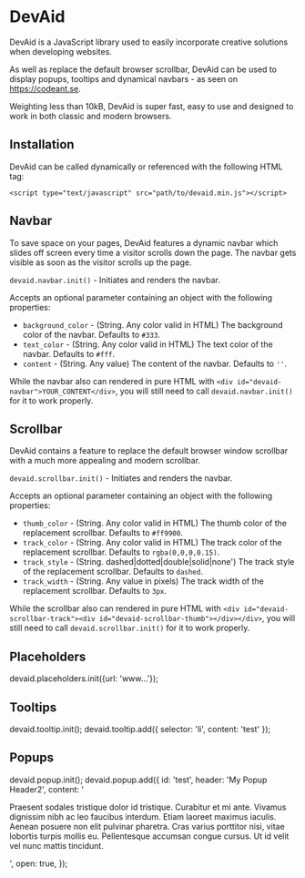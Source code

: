 # DevAid
DevAid is a JavaScript library used to easily incorporate creative solutions when developing websites.

As well as replace the default browser scrollbar, DevAid can be used to display popups, tooltips and dynamical navbars - as seen on https://codeant.se.

Weighting less than 10kB, DevAid is super fast, easy to use and designed to work in both classic and modern browsers.

## Installation
DevAid can be called dynamically or referenced with the following HTML tag:

`<script type="text/javascript" src="path/to/devaid.min.js"></script>`

## Navbar
To save space on your pages, DevAid features a dynamic navbar which slides off screen every time a visitor scrolls down the page. The navbar gets visible as soon as the visitor scrolls up the page.

`devaid.navbar.init()` - Initiates and renders the navbar.

Accepts an optional parameter containing an object with the following properties:
* `background_color` - (String. Any color valid in HTML) The background color of the navbar. Defaults to `#333`.
* `text_color` - (String. Any color valid in HTML) The text color of the navbar. Defaults to `#fff`.
* `content` - (String. Any value) The content of the navbar. Defaults to `''`.

While the navbar also can rendered in pure HTML with `<div id="devaid-navbar">YOUR_CONTENT</div>`, you will still need to call `devaid.navbar.init()` for it to work properly.

## Scrollbar
DevAid contains a feature to replace the default browser window scrollbar with a much more appealing and modern scrollbar.

`devaid.scrollbar.init()` - Initiates and renders the navbar.

Accepts an optional parameter containing an object with the following properties:
* `thumb_color` - (String. Any color valid in HTML) The thumb color of the replacement scrollbar. Defaults to `#ff9900`.
* `track_color` - (String. Any color valid in HTML) The track color of the replacement scrollbar. Defaults to `rgba(0,0,0,0.15)`.
* `track_style` - (String. dashed|dotted|double|solid|none') The track style of the replacement scrollbar. Defaults to `dashed`.
* `track_width` - (String. Any value in pixels) The track width of the replacement scrollbar. Defaults to `3px`.

While the scrollbar also can rendered in pure HTML with `<div id="devaid-scrollbar-track"><div id="devaid-scrollbar-thumb"></div></div>`, you will still need to call `devaid.scrollbar.init()` for it to work properly.

## Placeholders
devaid.placeholders.init({url: 'www...'});

## Tooltips
devaid.tooltip.init();
devaid.tooltip.add({
    selector: 'li',
    content: 'test'
});

## Popups
devaid.popup.init();
devaid.popup.add({
    id: 'test',
    header: 'My Popup Header2',
    content: '<p>Praesent sodales tristique dolor id tristique. Curabitur et mi ante. Vivamus dignissim nibh ac leo faucibus interdum. Etiam laoreet maximus iaculis. Aenean posuere non elit pulvinar pharetra. Cras varius porttitor nisi, vitae lobortis turpis mollis eu. Pellentesque accumsan congue cursus. Ut id velit vel nunc mattis tincidunt.</p>',
    open: true,
});